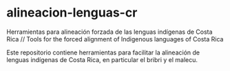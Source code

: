 # alineacion-lenguas-cr
Herramientas para alineación forzada de las lenguas indígenas de Costa Rica // Tools for the forced alignment of Indigenous languages of Costa Rica

Este repositorio contiene herramientas para facilitar la alineación de lenguas indígenas de Costa Rica, en particular el bribri y el malecu.
